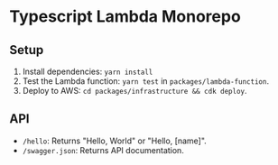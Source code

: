# Typescript Lambda Monorepo

## Setup
1. Install dependencies: `yarn install`
2. Test the Lambda function: `yarn test` in `packages/lambda-function`.
3. Deploy to AWS: `cd packages/infrastructure && cdk deploy`.

## API
- `/hello`: Returns "Hello, World" or "Hello, [name]".
- `/swagger.json`: Returns API documentation.
